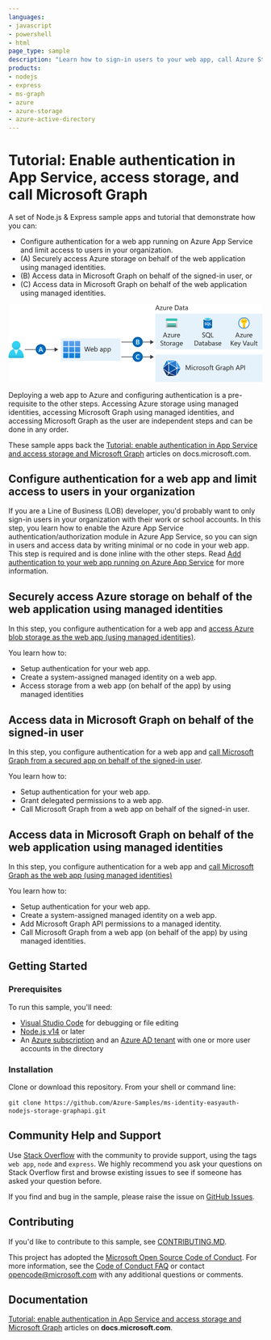 ```yaml
---
languages:
- javascript
- powershell
- html
page_type: sample
description: "Learn how to sign-in users to your web app, call Azure Storage and Microsoft Graph."
products:
- nodejs
- express
- ms-graph
- azure
- azure-storage
- azure-active-directory
---
```


# Tutorial: Enable authentication in App Service, access storage, and call Microsoft Graph

A set of Node.js & Express sample apps and tutorial that demonstrate how you can:

- Configure authentication for a web app running on Azure App Service and limit access to users in your organization​.
- (A) Securely access Azure storage on behalf of the web application using managed identities​.
- (B) Access data in Microsoft Graph on behalf of the signed-in user​, or
- (C) Access data in Microsoft Graph on behalf of the web application using managed identities​.

![Web app accesses storage and Microsoft Graph](ReadMeFiles/web-app.svg)

Deploying a web app to Azure and configuring authentication is a pre-requisite to the other steps. Accessing Azure storage using managed identities, accessing Microsoft Graph using managed identities, and accessing Microsoft Graph as the user are independent steps and can be done in any order.

These sample apps back the [Tutorial: enable authentication in App Service and access storage and Microsoft Graph](https://docs.microsoft.com/azure/app-service/scenario-secure-app-overview) articles on docs.microsoft.com.

## Configure authentication for a web app and limit access to users in your organization

If you are a Line of Business (LOB) developer, you'd probably want to only sign-in users in your organization with their work or school accounts. In this step, you learn how to enable the Azure App Service authentication/authorization module in Azure App Service, so you can sign in users and access data by writing minimal or no code in your web app. This step is required and is done inline with the other steps. Read [Add authentication to your web app running on Azure App Service](https://docs.microsoft.com/azure/app-service/scenario-secure-app-authentication-app-service) for more information.

## Securely access Azure storage on behalf of the web application using managed identities​

In this step, you configure authentication for a web app and [access Azure blob storage as the web app (using managed identities)](./1-WebApp-storage-managed-identity/README.md).  

You learn how to:

- Setup authentication for your web app.
- Create a system-assigned managed identity on a web app.
- Access storage from a web app (on behalf of the app) by using managed identities

## Access data in Microsoft Graph on behalf of the signed-in user​

In this step, you configure authentication for a web app and [call Microsoft Graph from a secured app on behalf of the signed-in user](./2-WebApp-graphapi-on-behalf/README.md).

You learn how to:

- Setup authentication for your web app.
- Grant delegated permissions to a web app.
- Call Microsoft Graph from a web app on behalf of the signed-in user.

## Access data in Microsoft Graph on behalf of the web application using managed identities​

In this step, you configure authentication for a web app and [call Microsoft Graph as the web app (using managed identities)](./3-WebApp-graphapi-managed-identity/README.md)

You learn how to:

- Setup authentication for your web app.
- Create a system-assigned managed identity on a web app.
- Add Microsoft Graph API permissions to a managed identity.
- Call Microsoft Graph from a web app (on behalf of the app) by using managed identities.

## Getting Started

### Prerequisites

To run this sample, you'll need:

- [Visual Studio Code](https://code.visualstudio.com/) for debugging or file editing
- [Node.js v14](https://nodejs.org/) or later
- An [Azure subscription](https://docs.microsoft.com/azure/guides/developer/azure-developer-guide#understanding-accounts-subscriptions-and-billing) and an [Azure AD tenant](https://docs.microsoft.com/azure/active-directory/develop/quickstart-create-new-tenant) with one or more user accounts in the directory

### Installation

Clone or download this repository. From your shell or command line:

```console
git clone https://github.com/Azure-Samples/ms-identity-easyauth-nodejs-storage-graphapi.git
```

## Community Help and Support

Use [Stack Overflow](http://stackoverflow.com/questions/) with the community to provide support, using the tags `web app`, `node` and `express`. We highly recommend you ask your questions on Stack Overflow first and browse existing issues to see if someone has asked your question before.

If you find and bug in the sample, please raise the issue on [GitHub Issues](https://github.com/Azure-Samples/ms-identity-easyauth-nodejs-storage-graphapi/issues).

## Contributing

If you'd like to contribute to this sample, see [CONTRIBUTING.MD](CONTRIBUTING.md).

This project has adopted the [Microsoft Open Source Code of Conduct](https://opensource.microsoft.com/codeofconduct/). For more information, see the [Code of Conduct FAQ](https://opensource.microsoft.com/codeofconduct/faq/) or contact [opencode@microsoft.com](opencode@microsoft.com) with any additional questions or comments.

## Documentation

[Tutorial: enable authentication in App Service and access storage and Microsoft Graph](https://docs.microsoft.com/azure/app-service/scenario-secure-app-overview) articles on **docs.microsoft.com**.
